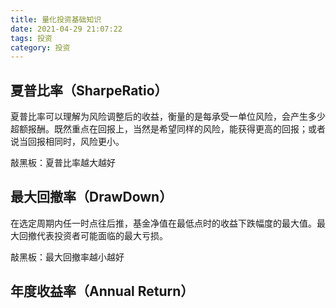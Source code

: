 ```yaml
---
title: 量化投资基础知识
date: 2021-04-29 21:07:22
tags: 投资
category: 投资
---
```


## 夏普比率（SharpeRatio）

夏普比率可以理解为风险调整后的收益，衡量的是每承受一单位风险，会产生多少超额报酬。既然重点在回报上，当然是希望同样的风险，能获得更高的回报；或者说当回报相同时，风险更小。

敲黑板：夏普比率越大越好

## 最大回撤率（DrawDown）

在选定周期内任一时点往后推，基金净值在最低点时的收益下跌幅度的最大值。最大回撤代表投资者可能面临的最大亏损。

敲黑板：最大回撤率越小越好

## 年度收益率（Annual Return）


